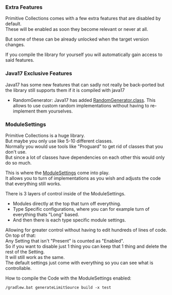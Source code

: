 ### Extra Features

Primitive Collections comes with a few extra features that are disabled by default.    
These will be enabled as soon they become relevant or never at all.

But some of these can be already unlocked when the target version changes.    

If you compile the library for yourself you will automatically gain access to said features.

### Java17 Exclusive Features    
Java17 has some new features that can sadly not really be back-ported but the library still supports them if it is compiled with java17
 
- RandomGenerator: Java17 has added [RandomGenerator.class](https://docs.oracle.com/en/java/javase/17/docs/api/java.base/java/util/random/RandomGenerator.html).
  This allows to use custom random implementations without having to re-implement them yourselves.


### ModuleSettings
Primitive Collections is a huge library.   
But maybe you only use like 5-10 different classes.   
Normally you would use tools like "Proguard" to get rid of classes that you don't use.    
But since a lot of classes have dependencies on each other this would only do so much.    

This is where the [ModuleSettings](ModuleSettings.json) come into play.   
It allows you to turn of implementations as you wish and adjusts the code that everything still works.   

There is 3 layers of control inside of the ModuleSettings.   
- Modules directly at the top that turn off everything.   
- Type Specific configurations, where you can for example turn of everything thats "Long" based.   
- And then there is each type specific module settings.   

Allowing for greater control without having to edit hundreds of lines of code.   
On top of that:   
Any Setting that isn't "Present" is counted as "Enabled".    
So if you want to disable just 1 thing you can keep that 1 thing and delete the rest of the Setting.    
It will still work as the same.    
The default settings just come with everything so you can see what is controllable.   

How to compile the Code with the ModuleSettings enabled:
```
/gradlew.bat generateLimitSource build -x test
```
